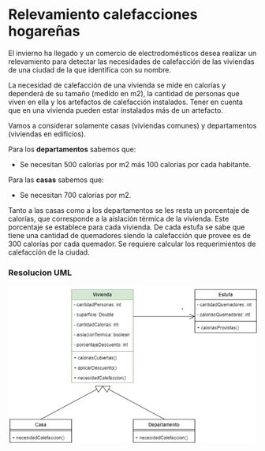 
# Relevamiento calefacciones hogareñas

El invierno ha llegado y un comercio de electrodomésticos desea realizar un relevamiento para detectar las necesidades de calefacción de las viviendas de una ciudad de la que identifica con su nombre.

La necesidad de calefacción de una vivienda se mide en calorías y dependerá de su tamaño (medido en m2), la cantidad de personas que viven en ella y los artefactos de calefacción instalados. Tener en cuenta que en una vivienda pueden estar instalados más de un artefacto.

Vamos a considerar solamente casas (viviendas comunes) y departamentos (viviendas en edificios).

Para los **departamentos** sabemos que:
- Se necesitan 500 calorías por m2 más 100 calorías por cada habitante.

Para las **casas** sabemos que:  
- Se necesitan 700 calorías por m2.

Tanto a las casas como a los departamentos se les resta un porcentaje de calorías, que corresponde a la aislación térmica de la vivienda. Este porcentaje se establece para cada vivienda. De cada estufa se sabe que tiene una cantidad de quemadores siendo la calefacción que provee es de 300 calorías por cada quemador. Se requiere calcular los requerimientos de calefacción de la ciudad.


### Resolucion UML
![UML-Calefaccion](https://github.com/soymilidev/JAVA-I/blob/main/C9/C9-Ejercicio-Clase-Calefaccion/img/UML-Calefaccion.jpg)

